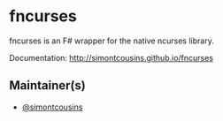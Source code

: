 # fncurses

fncurses is an F# wrapper for the native ncurses library.

Documentation: http://simontcousins.github.io/fncurses

## Maintainer(s)

- [@simontcousins](https://github.com/simontcousins)
